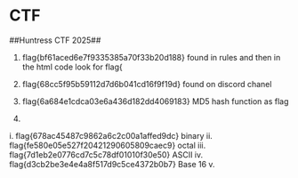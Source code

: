 # CTF

##Huntress CTF 2025##

1. flag{bf61aced6e7f9335385a70f33b20d188}     found in rules and then in the html code look for flag{

2. flag{68cc5f95b59112d7d6b041cd16f9f19d}  found on discord chanel

3. flag{6a684e1cdca03e6a436d182dd4069183}  MD5 hash function as flag

4.
i. flag{678ac45487c9862a6c2c00a1affed9dc}  binary
ii. flag{fe580e05e527f20421290605809caec9}  octal
iii. flag{7d1eb2e0776cd7c5c78df01010f30e50}  ASCII 
iv. flag{d3cb2be3e4e4a8f517d9c5ce4372b0b7}  Base 16
v. 

   

